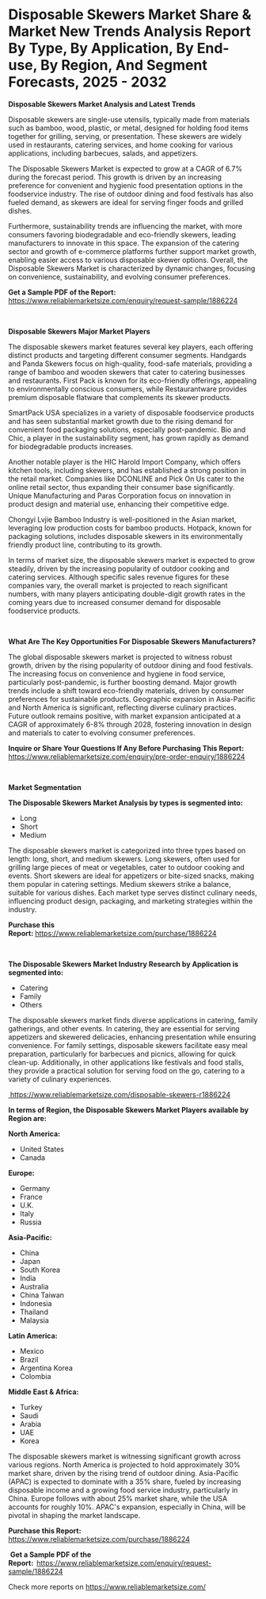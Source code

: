 <p><h1>Disposable Skewers Market Share & Market New Trends Analysis Report By Type, By Application, By End-use, By Region, And Segment Forecasts, 2025 - 2032</h1></p><p><strong>Disposable Skewers Market Analysis and Latest Trends</strong></p>
<p><p>Disposable skewers are single-use utensils, typically made from materials such as bamboo, wood, plastic, or metal, designed for holding food items together for grilling, serving, or presentation. These skewers are widely used in restaurants, catering services, and home cooking for various applications, including barbecues, salads, and appetizers.</p><p>The Disposable Skewers Market is expected to grow at a CAGR of 6.7% during the forecast period. This growth is driven by an increasing preference for convenient and hygienic food presentation options in the foodservice industry. The rise of outdoor dining and food festivals has also fueled demand, as skewers are ideal for serving finger foods and grilled dishes.</p><p>Furthermore, sustainability trends are influencing the market, with more consumers favoring biodegradable and eco-friendly skewers, leading manufacturers to innovate in this space. The expansion of the catering sector and growth of e-commerce platforms further support market growth, enabling easier access to various disposable skewer options. Overall, the Disposable Skewers Market is characterized by dynamic changes, focusing on convenience, sustainability, and evolving consumer preferences.</p></p>
<p><strong>Get a Sample PDF of the Report:&nbsp;</strong> <a href="https://www.reliablemarketsize.com/enquiry/request-sample/1886224?utm_campaign=3072&utm_medium=2&utm_source=Github&utm_content=ia&utm_term=05042025&utm_id=disposable-skewers">https://www.reliablemarketsize.com/enquiry/request-sample/1886224</a></p>
<p>&nbsp;</p>
<p><strong>Disposable Skewers Major Market Players</strong></p>
<p><p>The disposable skewers market features several key players, each offering distinct products and targeting different consumer segments. Handgards and Panda Skewers focus on high-quality, food-safe materials, providing a range of bamboo and wooden skewers that cater to catering businesses and restaurants. First Pack is known for its eco-friendly offerings, appealing to environmentally conscious consumers, while Restaurantware provides premium disposable flatware that complements its skewer products.</p><p>SmartPack USA specializes in a variety of disposable foodservice products and has seen substantial market growth due to the rising demand for convenient food packaging solutions, especially post-pandemic. Bio and Chic, a player in the sustainability segment, has grown rapidly as demand for biodegradable products increases.</p><p>Another notable player is the HIC Harold Import Company, which offers kitchen tools, including skewers, and has established a strong position in the retail market. Companies like DCONLINE and Pick On Us cater to the online retail sector, thus expanding their consumer base significantly. Unique Manufacturing and Paras Corporation focus on innovation in product design and material use, enhancing their competitive edge.</p><p>Chongyi Lvjie Bamboo Industry is well-positioned in the Asian market, leveraging low production costs for bamboo products. Hotpack, known for packaging solutions, includes disposable skewers in its environmentally friendly product line, contributing to its growth.</p><p>In terms of market size, the disposable skewers market is expected to grow steadily, driven by the increasing popularity of outdoor cooking and catering services. Although specific sales revenue figures for these companies vary, the overall market is projected to reach significant numbers, with many players anticipating double-digit growth rates in the coming years due to increased consumer demand for disposable foodservice products.</p></p>
<p>&nbsp;</p>
<p><strong>What Are The Key Opportunities For Disposable Skewers Manufacturers?</strong></p>
<p><p>The global disposable skewers market is projected to witness robust growth, driven by the rising popularity of outdoor dining and food festivals. The increasing focus on convenience and hygiene in food service, particularly post-pandemic, is further boosting demand. Major growth trends include a shift toward eco-friendly materials, driven by consumer preferences for sustainable products. Geographic expansion in Asia-Pacific and North America is significant, reflecting diverse culinary practices. Future outlook remains positive, with market expansion anticipated at a CAGR of approximately 6-8% through 2028, fostering innovation in design and materials to cater to evolving consumer preferences.</p></p>
<p><strong>Inquire or Share Your Questions If Any Before Purchasing This Report:</strong> <a href="https://www.reliablemarketsize.com/enquiry/pre-order-enquiry/1886224?utm_campaign=3072&utm_medium=2&utm_source=Github&utm_content=ia&utm_term=05042025&utm_id=disposable-skewers">https://www.reliablemarketsize.com/enquiry/pre-order-enquiry/1886224</a></p>
<p>&nbsp;</p>
<p><strong>Market Segmentation</strong></p>
<p><strong>The Disposable Skewers Market Analysis by types is segmented into:</strong></p>
<p><ul><li>Long</li><li>Short</li><li>Medium</li></ul></p>
<p><p>The disposable skewers market is categorized into three types based on length: long, short, and medium skewers. Long skewers, often used for grilling large pieces of meat or vegetables, cater to outdoor cooking and events. Short skewers are ideal for appetizers or bite-sized snacks, making them popular in catering settings. Medium skewers strike a balance, suitable for various dishes. Each market type serves distinct culinary needs, influencing product design, packaging, and marketing strategies within the industry.</p></p>
<p><strong>Purchase this Report:&nbsp;</strong><a href="https://www.reliablemarketsize.com/purchase/1886224?utm_campaign=3072&utm_medium=2&utm_source=Github&utm_content=ia&utm_term=05042025&utm_id=disposable-skewers">https://www.reliablemarketsize.com/purchase/1886224</a></p>
<p>&nbsp;</p>
<p><strong>The Disposable Skewers Market Industry Research by Application is segmented into:</strong></p>
<p><ul><li>Catering</li><li>Family</li><li>Others</li></ul></p>
<p><p>The disposable skewers market finds diverse applications in catering, family gatherings, and other events. In catering, they are essential for serving appetizers and skewered delicacies, enhancing presentation while ensuring convenience. For family settings, disposable skewers facilitate easy meal preparation, particularly for barbecues and picnics, allowing for quick clean-up. Additionally, in other applications like festivals and food stalls, they provide a practical solution for serving food on the go, catering to a variety of culinary experiences.</p></p>
<p><a href="https://www.reliablemarketsize.com/disposable-skewers-r1886224?utm_campaign=3072&utm_medium=2&utm_source=Github&utm_content=ia&utm_term=05042025&utm_id=disposable-skewers">&nbsp;https://www.reliablemarketsize.com/disposable-skewers-r1886224</a></p>
<p><strong>In terms of Region, the Disposable Skewers Market Players available by Region are:</strong></p>
<p>
    <p> <strong> North America: </strong>
        <ul>
            <li>United States</li>
            <li>Canada</li>
        </ul>
        </p> 
    <p> <strong> Europe: </strong>
        <ul>
            <li>Germany</li>
            <li>France</li>
            <li>U.K.</li>
            <li>Italy</li>
            <li>Russia</li>
        </ul>
        </p> 
    <p> <strong> Asia-Pacific: </strong>
        <ul>
            <li>China</li>
            <li>Japan</li>
            <li>South Korea</li>
            <li>India</li>
            <li>Australia</li>
            <li>China Taiwan</li>
            <li>Indonesia</li>
            <li>Thailand</li>
            <li>Malaysia</li>
        </ul>
        </p> 
    <p> <strong> Latin America: </strong>
        <ul>
            <li>Mexico</li>
            <li>Brazil</li>
            <li>Argentina Korea</li>
            <li>Colombia</li>
        </ul>
        </p> 
    <p> <strong> Middle East & Africa: </strong>
        <ul>
            <li>Turkey</li>
            <li>Saudi</li>
            <li>Arabia</li>
            <li>UAE</li>
            <li>Korea</li>
        </ul>
    </p>
    </p>
<p><p>The disposable skewers market is witnessing significant growth across various regions. North America is projected to hold approximately 30% market share, driven by the rising trend of outdoor dining. Asia-Pacific (APAC) is expected to dominate with a 35% share, fueled by increasing disposable income and a growing food service industry, particularly in China. Europe follows with about 25% market share, while the USA accounts for roughly 10%. APAC's expansion, especially in China, will be pivotal in shaping the market landscape.</p></p>
<p><strong>Purchase this Report: </strong><a href="https://www.reliablemarketsize.com/purchase/1886224?utm_campaign=3072&utm_medium=2&utm_source=Github&utm_content=ia&utm_term=05042025&utm_id=disposable-skewers">https://www.reliablemarketsize.com/purchase/1886224</a></p>
<p>&nbsp;<strong>Get a Sample PDF of the Report:&nbsp;&nbsp;</strong><a href="https://www.reliablemarketsize.com/enquiry/request-sample/1886224?utm_campaign=3072&utm_medium=2&utm_source=Github&utm_content=ia&utm_term=05042025&utm_id=disposable-skewers">https://www.reliablemarketsize.com/enquiry/request-sample/1886224</a></p>
<p><strong></strong></p>
<p>Check more reports on <a href="https://www.reliablemarketsize.com/?utm_campaign=3072&utm_medium=2&utm_source=Github&utm_content=ia&utm_term=05042025&utm_id=disposable-skewers">https://www.reliablemarketsize.com/</a></p>